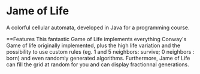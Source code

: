 Jame of Life
==========

A colorful cellular automata, developed in Java for a programming course.

==Features
This fantastic Game of Life implements everything Conway's Game of life originally implemented, plus the high life variation and the possibility to use custom rules (eg. 1 and 5 neighbors: survive; 0 neighbors : born) and even randomly generated algorithms.
Furthermore, Jame of Life can fill the grid at random for you and can display fractionnal generations.

